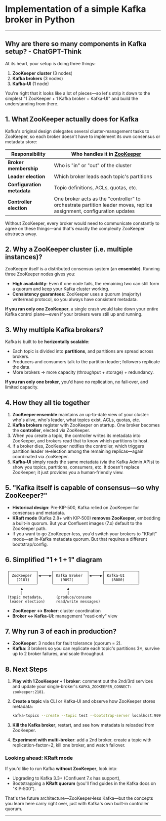 # Implementation of a simple Kafka broker in Python

---

## Why are there so many components in Kafka setup? - ChatGPT-Think

At its heart, your setup is doing three things:

1. **ZooKeeper cluster** (3 nodes)
2. **Kafka brokers** (3 nodes)
3. **Kafka‑UI** (1 node)

You're right that it looks like a lot of pieces—so let's strip it down to the simplest "1 ZooKeeper + 1 Kafka broker + Kafka‑UI" and build the understanding from there.


## 1. What ZooKeeper actually does for Kafka

Kafka's original design delegates several cluster‑management tasks to ZooKeeper, so each broker doesn't have to implement its own consensus or metadata store:

| Responsibility             | Who handles it in <u>ZooKeeper</u>                                                                                   |
| -------------------------- | -------------------------------------------------------------------------------------------------------------------- |
| **Broker membership**      | Who is "in" or "out" of the cluster                                                                                  |
| **Leader election**        | Which broker leads each topic's partitions                                                                           |
| **Configuration metadata** | Topic definitions, ACLs, quotas, etc.                                                                                |
| **Controller election**    | One broker acts as the "controller" to orchestrate partition leader moves, replica assignment, configuration updates |

Without ZooKeeper, every broker would need to communicate constantly to agree on these things—and that's exactly the complexity ZooKeeper abstracts away.


## 2. Why a ZooKeeper **cluster** (i.e. multiple instances)?

ZooKeeper itself is a distributed consensus system (an **ensemble**). Running three ZooKeeper nodes gives you:

* **High availability**: Even if one node fails, the remaining two can still form a quorum and keep your Kafka cluster working.
* **Consistency guarantees**: ZooKeeper uses a quorum (majority) write/read protocol, so you always have consistent metadata.

**If you ran only one ZooKeeper**, a single crash would take down your entire Kafka control plane—even if your brokers were still up and running.


## 3. Why multiple Kafka brokers?

Kafka is built to be **horizontally scalable**:

* Each topic is divided into **partitions**, and partitions are spread across brokers.
* Producers and consumers talk to the partition leader; followers replicate the data.
* More brokers → more capacity (throughput + storage) + redundancy.

**If you ran only one broker**, you'd have no replication, no fail‑over, and limited capacity.


## 4. How they all tie together

1. **ZooKeeper ensemble** maintains an up‑to‑date view of your cluster: who's alive, who's leader, what topics exist, ACLs, quotas, etc.
2. **Kafka brokers** register with ZooKeeper on startup. One broker becomes the **controller**, elected via ZooKeeper.
3. When you create a topic, the controller writes its metadata into ZooKeeper, and brokers read that to know which partitions to host.
4. If a broker dies, ZooKeeper notifies the controller, which triggers partition leader re‑election among the remaining replicas—again coordinated via ZooKeeper.
5. **Kafka‑UI** simply reads the same metadata (via the Kafka Admin APIs) to show you topics, partitions, consumers, etc. It doesn't replace ZooKeeper; it just provides you a human‑friendly view.


## 5. "Kafka itself is capable of consensus—so why ZooKeeper?"

* **Historical design**: Pre‑KIP‑500, Kafka relied on ZooKeeper for consensus and metadata.
* **KRaft mode** (Kafka 2.8+ with KIP‑500) **removes ZooKeeper**, embedding a built‑in quorum. But your Confluent images (7.x) default to the ZooKeeper path.
* If you want to go ZooKeeper‑less, you'd switch your brokers to "KRaft" mode—an in‑Kafka metadata quorum. But that requires a different bootstrap/config.


## 6. Simplified "1 + 1 + 1" diagram

```
 ┌────────────┐      ┌───────────────┐      ┌───────────────┐
 │ ZooKeeper  │◀────▶│ Kafka Broker  │◀────▶│ Kafka‑UI      │
 │   (2181)   │      │   (9092)      │      │   (8080)      │
 └────────────┘      └───────────────┘      └───────────────┘
       ▲                    ▲
       │                    │
 (topic metadata,      (produce/consume
  leader election)     read/write messages)
```

* **ZooKeeper ↔ Broker**: cluster coordination
* **Broker ↔ Kafka‑UI**: management "read‑only" view


## 7. Why run 3 of each in production?

* **ZooKeeper**: 3 nodes for fault tolerance (quorum = 2).
* **Kafka**: 3 brokers so you can replicate each topic's partitions 3×, survive up to 2 broker failures, and scale throughput.


## 8. Next Steps

1. **Play with 1 ZooKeeper + 1 broker**: comment out the 2nd/3rd services and update your single‑broker's `KAFKA_ZOOKEEPER_CONNECT: zookeeper:2181`.
2. **Create a topic** via CLI or Kafka‑UI and observe how ZooKeeper stores metadata:

   ```bash
   kafka-topics --create --topic test --bootstrap-server localhost:9092 --partitions 3 --replication-factor 1
   ```
3. **Kill the Kafka broker**, restart, and see how metadata is reloaded from ZooKeeper.
4. **Experiment with multi‑broker**: add a 2nd broker, create a topic with replication-factor=2, kill one broker, and watch failover.


### Looking ahead: KRaft mode

If you'd like to run Kafka **without ZooKeeper**, look into:

* Upgrading to Kafka 3.3+ (Confluent 7.x has support),
* Bootstrapping a **KRaft quorum** (you'll find guides in the Kafka docs on "KIP‑500").

That's the future architecture—ZooKeeper‑less Kafka—but the concepts you learn here carry right over, just with Kafka's own built‑in controller quorum.

---

